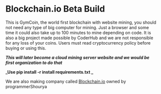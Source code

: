 # Blockchain.io Beta Build

This is GymCoin, the world first blockchain with website mining, you should not need any type of big computer for mining. Just a browser and some time it could also take up to 100 minutes to mine depending on code. It is also a big project made possible by CoderHub and we are not responsible for any loss of your coins. Users must read cryptocurrency policy before buying or using this.

**_This will later become a cloud mining server website and we would be first organization to do that_**

**_Use pip install -r install requirements.txt _**

We are also making company called [Blockchain.io](blockchain.io) owned by programmerShourya
